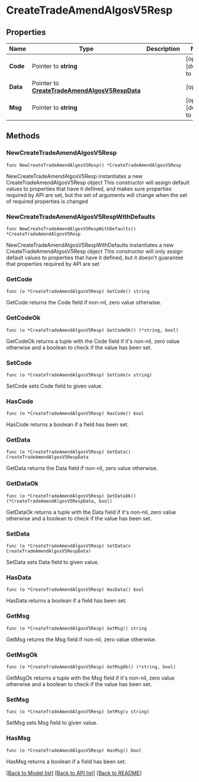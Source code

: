 # CreateTradeAmendAlgosV5Resp

## Properties

Name | Type | Description | Notes
------------ | ------------- | ------------- | -------------
**Code** | Pointer to **string** |  | [optional] [default to ""]
**Data** | Pointer to [**CreateTradeAmendAlgosV5RespData**](CreateTradeAmendAlgosV5RespData.md) |  | [optional] 
**Msg** | Pointer to **string** |  | [optional] [default to ""]

## Methods

### NewCreateTradeAmendAlgosV5Resp

`func NewCreateTradeAmendAlgosV5Resp() *CreateTradeAmendAlgosV5Resp`

NewCreateTradeAmendAlgosV5Resp instantiates a new CreateTradeAmendAlgosV5Resp object
This constructor will assign default values to properties that have it defined,
and makes sure properties required by API are set, but the set of arguments
will change when the set of required properties is changed

### NewCreateTradeAmendAlgosV5RespWithDefaults

`func NewCreateTradeAmendAlgosV5RespWithDefaults() *CreateTradeAmendAlgosV5Resp`

NewCreateTradeAmendAlgosV5RespWithDefaults instantiates a new CreateTradeAmendAlgosV5Resp object
This constructor will only assign default values to properties that have it defined,
but it doesn't guarantee that properties required by API are set

### GetCode

`func (o *CreateTradeAmendAlgosV5Resp) GetCode() string`

GetCode returns the Code field if non-nil, zero value otherwise.

### GetCodeOk

`func (o *CreateTradeAmendAlgosV5Resp) GetCodeOk() (*string, bool)`

GetCodeOk returns a tuple with the Code field if it's non-nil, zero value otherwise
and a boolean to check if the value has been set.

### SetCode

`func (o *CreateTradeAmendAlgosV5Resp) SetCode(v string)`

SetCode sets Code field to given value.

### HasCode

`func (o *CreateTradeAmendAlgosV5Resp) HasCode() bool`

HasCode returns a boolean if a field has been set.

### GetData

`func (o *CreateTradeAmendAlgosV5Resp) GetData() CreateTradeAmendAlgosV5RespData`

GetData returns the Data field if non-nil, zero value otherwise.

### GetDataOk

`func (o *CreateTradeAmendAlgosV5Resp) GetDataOk() (*CreateTradeAmendAlgosV5RespData, bool)`

GetDataOk returns a tuple with the Data field if it's non-nil, zero value otherwise
and a boolean to check if the value has been set.

### SetData

`func (o *CreateTradeAmendAlgosV5Resp) SetData(v CreateTradeAmendAlgosV5RespData)`

SetData sets Data field to given value.

### HasData

`func (o *CreateTradeAmendAlgosV5Resp) HasData() bool`

HasData returns a boolean if a field has been set.

### GetMsg

`func (o *CreateTradeAmendAlgosV5Resp) GetMsg() string`

GetMsg returns the Msg field if non-nil, zero value otherwise.

### GetMsgOk

`func (o *CreateTradeAmendAlgosV5Resp) GetMsgOk() (*string, bool)`

GetMsgOk returns a tuple with the Msg field if it's non-nil, zero value otherwise
and a boolean to check if the value has been set.

### SetMsg

`func (o *CreateTradeAmendAlgosV5Resp) SetMsg(v string)`

SetMsg sets Msg field to given value.

### HasMsg

`func (o *CreateTradeAmendAlgosV5Resp) HasMsg() bool`

HasMsg returns a boolean if a field has been set.


[[Back to Model list]](../README.md#documentation-for-models) [[Back to API list]](../README.md#documentation-for-api-endpoints) [[Back to README]](../README.md)


